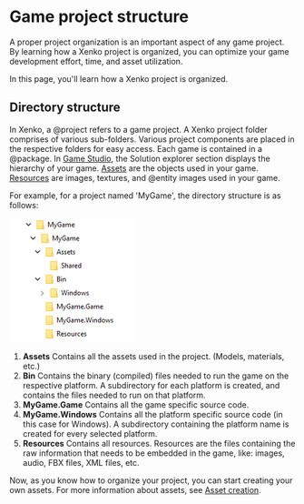 # Game project structure

A proper project organization is an important aspect of any game project. By learning how a Xenko project is organized, you can optimize your game development effort, time, and asset utilization.

In this page, you'll learn how a Xenko project is organized.

## Directory structure

In Xenko, a @project refers to a game project. A Xenko project folder comprises of various sub-folders. Various project components are placed in the respective folders for easy access.  Each game is contained in a @package. In [Game Studio](xref:game-studio), the Solution explorer section displays the hierarchy of your game. [Assets](xref:asset) are the objects used in your game. [Resources](xref:resources) are images, textures, and @entity images used in your game.

For example, for a project named 'MyGame', the directory structure is as follows:

![Xenko Sample Directory Structure](media/sample-project-directory-structure.png)

1. **Assets** Contains all the assets used in the project. (Models, materials, etc.)
2. **Bin** Contains the binary (compiled) files needed to run the game on the respective platform. A subdirectory for each platform is created, and contains the files needed to run on that platform.
3. **MyGame.Game** Contains all the game specific source code.
4. **MyGame.Windows** Contains all the platform specific source code (in this case for Windows). A subdirectory containing the platform name is created for every selected platform.
5. **Resources** Contains all resources. Resources are the files containing the raw information that needs to be embedded in the game, like: images, audio, FBX files, XML files, etc.

Now, as you know how to organize your project, you can start creating your own assets. For more information about assets, see [Asset creation](asset-creation.md).
